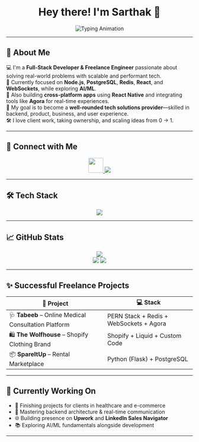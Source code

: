 <h1 align="center">Hey there!  I'm Sarthak 👋</h1>

<p align="center">
  <img src="https://readme-typing-svg.demolab.com?font=Fira+Code&weight=500&size=22&pause=1000&color=10B981&center=true&vCenter=true&width=550&lines=Full-Stack+Developer;Freelancer+%7C+Backend+Specialist;Turning+ideas+into+reality+through+code" alt="Typing Animation" />
</p>

---

## 🚀 About Me

💻 I'm a **Full-Stack Developer & Freelance Engineer** passionate about solving real-world problems with scalable and performant tech.  
🧠 Currently focused on **Node.js**, **PostgreSQL**, **Redis**, **React**, and **WebSockets**, while exploring **AI/ML**.  
📱 Also building **cross-platform apps** using **React Native** and integrating tools like **Agora** for real-time experiences.  
🎯 My goal is to become a **well-rounded tech solutions provider**—skilled in backend, product, business, and user experience.  
🛠️ I love client work, taking ownership, and scaling ideas from 0 → 1.

---

## 🔗 Connect with Me 

<p align="center">
  <a href="https://www.linkedin.com/in/sarthakyadav1/" target="_blank">
    <img src="https://skillicons.dev/icons?i=linkedin" height="40" />
  </a>
  <a href="mailto:sarthakyadavv1@gmail.com">
    <img src="https://img.shields.io/badge/Gmail-EA4335?style=for-the-badge&logo=gmail&logoColor=white" />
  </a>
</p>

---

## 🛠️ Tech Stack

<p align="center">
  <img src="https://skillicons.dev/icons?i=js,ts,react,nextjs,tailwind,nodejs,express,postgres,mongodb,redis,docker,figma,github,supabase,vercel" />
</p>

---

## 📈 GitHub Stats

<div align="center">
  <img src="https://github-readme-streak-stats.herokuapp.com?user=Sarthakyadav98&theme=tokyonight&hide_border=true" />
  <br/>
  <img src="https://github-readme-stats.vercel.app/api?username=Sarthakyadav98&show_icons=true&theme=tokyonight&hide_border=true" />
  <img src="https://github-readme-stats.vercel.app/api/top-langs/?username=Sarthakyadav98&layout=compact&theme=tokyonight&hide_border=true" />
</div>

---

## ✨ Successful Freelance Projects

| 🚀 Project | 💻 Stack |
|-----------|----------|
| 🩺 **Tabeeb** – Online Medical Consultation Platform | PERN Stack + Redis + WebSockets + Agora |
| 🛍️ **The Wolfhouse** – Shopify Clothing Brand | Shopify + Liquid + Custom Code |
| 📦 **SpareItUp** – Rental Marketplace | Python (Flask) + PostgreSQL  |

---

## 📌 Currently Working On

- 🚧 Finishing projects for clients in healthcare and e-commerce
- 🧠 Mastering backend architecture & real-time communication
- 🌐 Building presence on **Upwork** and **LinkedIn Sales Navigator**
- 📚 Exploring AI/ML fundamentals alongside development
---


